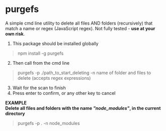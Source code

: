 # purgefs
A simple cmd line utility to delete all files AND folders (recursively) that match a name or regex (JavaScript regex).
Not fully tested - **use at your own risk**.

1. This package should be installed globally
> npm install -g purgefs

2. Then call from the cmd line
> purgefs -p ./path_to_start_deleting -n name of folder and files to delete (accepts regex expressions)

3. Wait for the scan to finish
4. Press enter to confirm, or any other key to cancel

**EXAMPLE**  
**Delete all files and folders with the name *"node_modules"*, in the current directory**
> purgefs -p . -n node_modules  
